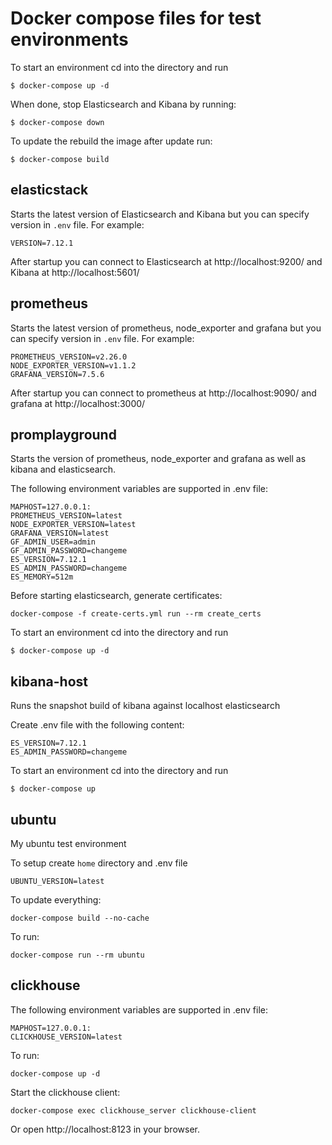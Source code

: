 # Docker compose files for test environments

To start an environment cd into the directory and run

```
$ docker-compose up -d
```

When done, stop Elasticsearch and Kibana by running:

```
$ docker-compose down
```

To update the rebuild the image after update run:

```
$ docker-compose build
```

## elasticstack

Starts the latest version of Elasticsearch and Kibana but you can specify version
in `.env` file. For example:

```
VERSION=7.12.1
```

After startup you can connect to Elasticsearch at http://localhost:9200/ and
Kibana at http://localhost:5601/

## prometheus

Starts the latest version of prometheus, node_exporter and grafana but you can specify version
in `.env` file. For example:

```
PROMETHEUS_VERSION=v2.26.0
NODE_EXPORTER_VERSION=v1.1.2
GRAFANA_VERSION=7.5.6
```

After startup you can connect to prometheus at http://localhost:9090/ and
grafana at http://localhost:3000/

## promplayground

Starts the version of prometheus, node_exporter and grafana as well as kibana and elasticsearch.

The following environment variables are supported in .env file:

```
MAPHOST=127.0.0.1:
PROMETHEUS_VERSION=latest
NODE_EXPORTER_VERSION=latest
GRAFANA_VERSION=latest
GF_ADMIN_USER=admin
GF_ADMIN_PASSWORD=changeme
ES_VERSION=7.12.1
ES_ADMIN_PASSWORD=changeme
ES_MEMORY=512m
```

Before starting elasticsearch, generate certificates:

```
docker-compose -f create-certs.yml run --rm create_certs
```

To start an environment cd into the directory and run

```
$ docker-compose up -d
```

## kibana-host

Runs the snapshot build of kibana against localhost elasticsearch

Create .env file with the following content:

```
ES_VERSION=7.12.1
ES_ADMIN_PASSWORD=changeme
```

To start an environment cd into the directory and run

```
$ docker-compose up
```

## ubuntu

My ubuntu test environment

To setup create `home` directory and .env file

```
UBUNTU_VERSION=latest
```

To update everything:

```
docker-compose build --no-cache
```

To run:

```
docker-compose run --rm ubuntu
```

## clickhouse

The following environment variables are supported in .env file:

```
MAPHOST=127.0.0.1:
CLICKHOUSE_VERSION=latest
```

To run:

```
docker-compose up -d
```

Start the clickhouse client:

```
docker-compose exec clickhouse_server clickhouse-client
```

Or open http://localhost:8123 in your browser.
